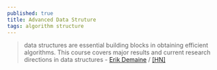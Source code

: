 ```yaml
---
published: true
title: Advanced Data Struture
tags: algorithm structure
---
```

> data structures are essential building blocks in obtaining efficient algorithms. This course covers major results and current research directions in data structures - [Erik Demaine](https://courses.csail.mit.edu/6.851/fall17/) / [\[HN\]](https://news.ycombinator.com/item?id=20044876)
